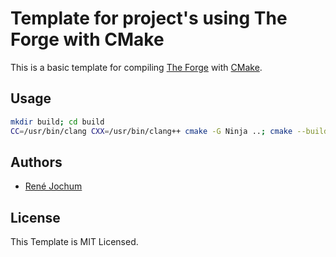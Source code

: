 # Template for project's using The Forge with CMake

This is a basic template for compiling [The Forge](https://github.com/ConfettiFX/The-Forge) with [CMake](https://cmake.org/).

## Usage

```bash
mkdir build; cd build
CC=/usr/bin/clang CXX=/usr/bin/clang++ cmake -G Ninja ..; cmake --build .
```

## Authors

- [René Jochum](https://github.com/jochumdev)

## License

This Template is MIT Licensed.